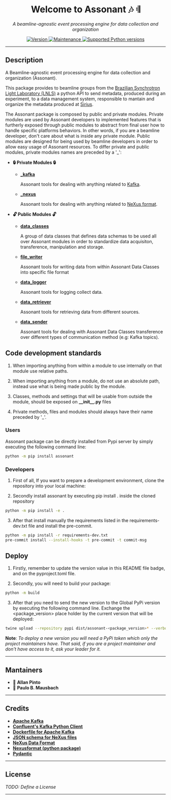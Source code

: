 <h1 align="center">
    Welcome to Assonant 🎶 𝄇
</h1>
<p align="center">
    <em>A beamline-agnostic event processing engine for data collection and organization</em>
</p>
<p align="center">
<a href="https://gitlab.cnpem.br/GCD/data-management/assonant#readme" target="_blank">
    <img alt="Version" src="https://img.shields.io/badge/version-2.2.1-blue.svg?cacheSeconds=2592000"/>
</a>
<a href="https://gitlab.cnpem.br/GCD/data-science/data-management/assonant/commits/dev" target="_blank">
    <img alt="Maintenance" src="https://img.shields.io/badge/Developing%3F-yes-green.svg"/>
</a>
<a href="https://pypi.org/project/fastapi" target="_blank">
    <img src="https://img.shields.io/badge/pyversions-3.8|3.9|3.10-orange" alt="Supported Python versions">
</a>
</p>

---

## Description

A Beamline-agnostic event processing engine for data collection and organization (Assonant).

This package provides to beamline groups from the [Brazilian Synchrotron Light Laboratory (LNLS)](https://lnls.cnpem.br/) a python API to send metadata, produced during an experiment, to a data management system, responsible to mantain and organize the metadata produced at [Sirius](https://lnls.cnpem.br/sirius-en/).

The Assonant package is composed by public and private modules. Private modules are used by Assonant developers to implemented features that is furtherly exposed through public modules to abstract from final user how to handle specific platforms behaviors. In other words, if you are a beamline developer, don't care about what is inside any private module. Public modules are designed for being used by beamline developers in order to allow easy usage of Assonant resources. To differ private and public modules, private modules names are preceded by a '_':

- **🔒 Private Modules 🔒**

    -   **[_kafka](/assonant/_kafka/)**

        Assonant tools for dealing with anything related to [Kafka](https://kafka.apache.org/).

    -   **[_nexus](/assonant/_nexus/)**

        Assonant tools for dealing with anything related to [NeXus format](https://github.com/nexpy/nexusformat).

- **🔓 Public Modules 🔓**

    -   **[data_classes](/assonant/data_classes/)**

        A group of data classes that defines data schemas to be used all over Assonant modules in order
        to standardize data acquisiton, transference, manipulation and storage.

    -   **[file_writer](/assonant/file_writer/)**

        Assonant tools for writing data from within Assonant Data Classes into specific file format

    -   **[data_logger](/assonant/data_logger/)**

        Assonant tools for logging collect data.

    -   **[data_retriever](/assonant/data_retriever/)**

        Assonant tools for retrieving data from different sources.

    -   **[data_sender](/assonant/data_sender/)**

        Assonant tools for dealing with Assonant Data Classes transference over different types
        of communication method (e.g: Kafka topics).

 

## Code development standards

1. When importing anything from within a module to use internally on that module use relative paths.

2. When importing anything from a module, do not use an absolute path, instead use what is being made public by the module.

3. Classes, methods and settings that will be usable from outside the module, should be exposed on __\_\_init\_\_.py__ files

4. Private methods, files and modules should always have their name preceded by '_'.

### Users

Assonant package can be directly installed from Pypi server by simply executing the following command line:

```bash
python -m pip install assonant
```

### Developers

1. First of all, If you want to prepare a development environment, clone the repository into your local machine:

2. Secondly install assonant by executing pip install . inside the cloned repository
```bash
python -m pip install -e .
```

3. After that install manually the requirements listed in the requirements-dev.txt file and install the pre-commit.

```bash
python -m pip install -r requirements-dev.txt
pre-commit install --install-hooks -t pre-commit -t commit-msg
```

## Deploy

1. Firstly, remember to update the version value in this README file badge, and on the pyproject.toml file.

2. Secondly, you will need to build your package:

```bash
python -m build
```

3. After that you need to send the new version to the Global PyPi version by executing the following command line. Exchange the <package_version> place holder by the current version that will be deployed:


```bash
twine upload --repository pypi dist/assonant-<package_version>* --verbose
```

**Note**: *To deploy a new version you will need a PyPi token which only the project maintainers have. That said, if you are a project maintainer and don't have access to it, ask your leader for it.*

---

## Mantainers

-   👤 **Allan Pinto**
-   👤 **Paulo B. Mausbach**

<!-- ---

## 🤝 Contributing

---

Contributions, issues and feature requests are welcome!<br />Feel free to check [issues page](https://gitlab.cnpem.br/GCDdata-management/assonant/issues). You can also take a look at the [contributing guide](https://gitlab.cnpem.br/GCD/data-management/assonant/blob/master/CONTRIBUTING.md) -->

---

## Credits

-   **[Apache Kafka](https://github.com/apache/kafka)**
-   **[Confluent's Kafka Python Client](https://github.com/confluentinc/confluent-kafka-python)**
-   **[Dockerfile for Apache Kafka](https://github.com/wurstmeister/kafka-docker)**
-   **[JSON schema for NeXus files](https://github.com/ess-dmsc/nexus-json)**
-   **[NeXus Data Format](https://www.nexusformat.org/)**
-   **[Nexusformat (python package)](https://github.com/nexpy/nexusformat)**
-   **[Pydantic](https://github.com/pydantic/pydantic)**

---

## License

_TODO: Define a License_

---

<!-- This project is [MIT](https://gitlab.cnpem.br/GCD/data-management/assonant/blob/master/LICENSE) licensed. -->
